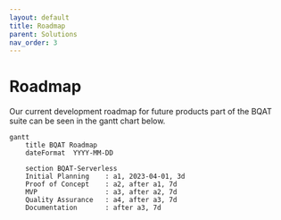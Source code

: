 ```yaml
---
layout: default
title: Roadmap
parent: Solutions
nav_order: 3
---
```


# Roadmap

Our current development roadmap for future products part of the BQAT suite can be seen in the gantt chart below.

``` mermaid
gantt
    title BQAT Roadmap
    dateFormat  YYYY-MM-DD

    section BQAT-Serverless
    Initial Planning    : a1, 2023-04-01, 3d
    Proof of Concept    : a2, after a1, 7d
    MVP                 : a3, after a2, 7d
    Quality Assurance   : a4, after a3, 7d
    Documentation       : after a3, 7d
```